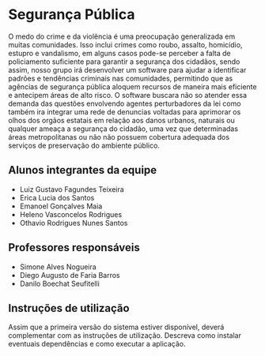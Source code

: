 # Segurança Pública
O medo do crime e da violência é uma preocupação generalizada em muitas comunidades. Isso inclui crimes como roubo, assalto, homicídio, estupro e vandalismo, em alguns casos pode-se perceber a falta de policiamento  suficiente para garantir a segurança dos cidadãos, sendo assim, nosso grupo irá desenvolver um software para ajudar a identificar padrões e tendências criminais nas comunidades, permitindo que as agências de segurança pública aloquem recursos de maneira mais eficiente e antecipem áreas de alto risco. O software buscara não so atender essa demanda das questões envolvendo agentes perturbadores da lei como também ira integrar uma rede de denuncias voltadas para aprimorar os olhos dos orgãos estatais em relação aos danos urbanos, naturais ou qualquer ameaça a segurança do cidadão, uma vez que determinadas áreas metropolitanas ou não não possuem cobertura adequada dos serviços de preservação do ambiente público. 

## Alunos integrantes da equipe

* Luiz Gustavo Fagundes Teixeira
* Erica Lucia dos Santos
* Emanoel Gonçalves Maia
* Heleno Vasconcelos Rodrigues
* Othavio Rodrigues Nunes Santos

## Professores responsáveis

* Simone Alves Nogueira
* Diego Augusto de Faria Barros
* Danilo Boechat Seufitelli

## Instruções de utilização

Assim que a primeira versão do sistema estiver disponível, deverá complementar com as instruções de utilização. Descreva como instalar eventuais dependências e como executar a aplicação.
